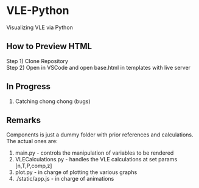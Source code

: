 # VLE-Python
Visualizing VLE via Python  

## How to Preview HTML
Step 1) Clone Repository  
Step 2) Open in VSCode and open base.html in templates with live server  

## In Progress
1) Catching chong chong (bugs)

## Remarks
Components is just a dummy folder with prior references and calculations.  
The actual ones are:  
1) main.py - controls the manipulation of variables to be rendered  
2) VLECalculations.py - handles the VLE calculations at set params [n,T,P,comp,z]  
3) plot.py - in charge of plotting the various graphs  
4) ./static/app.js - in charge of animations  




